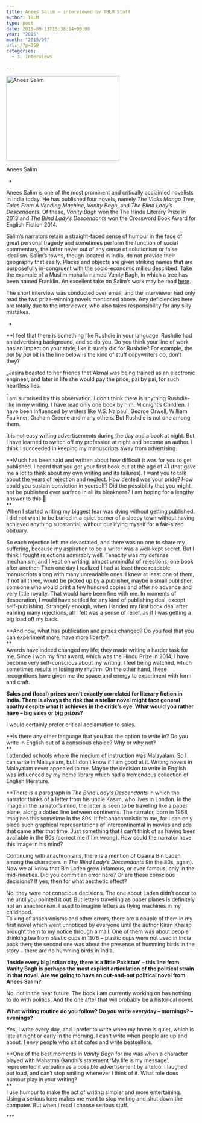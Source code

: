 ```yaml
---
title: Anees Salim – interviewed by TBLM Staff
author: TBLM
type: post
date: 2015-09-13T15:38:14+00:00
year: "2015"
month: "2015/09"
url: /?p=358
categories:
  - 3. Interviews

---
```

<div id="attachment_359" style="width: 310px" class="wp-caption aligncenter">
  <a href="http://bombayliterarymagazine.com/wp-content/uploads/2015/09/Pic-2-e1442159018660.jpg"><img aria-describedby="caption-attachment-359" src="http://bombayliterarymagazine.com/wp-content/uploads/2015/09/Pic-2-300x225.jpg" alt="Anees Salim" width="300" height="225" class="size-medium wp-image-359" /></a>
  
  <p id="caption-attachment-359" class="wp-caption-text">
    Anees Salim
  </p>
</div>

*

Anees Salim is one of the most prominent and critically acclaimed novelists in India today. He has published four novels, namely _The Vicks Mango Tree_, _Tales From A Vending Machine_, _Vanity Bagh_, and _The Blind Lady’s Descendants_. Of these, _Vanity Bagh_ won the The Hindu Literary Prize in 2013 and _The Blind Lady&#8217;s Descendants_ won the Crossword Book Award for English Fiction 2014. 

Salim&#8217;s narrators retain a straight-faced sense of humour in the face of great personal tragedy and sometimes perform the function of social commentary, the latter never out of any sense of solutionism or false idealism. Salim&#8217;s towns, though located in India, do not provide their geography that easily. Places and objects are given striking names that are purposefully in-congruent with the socio-economic milieu described. Take the example of a Muslim mohalla named Vanity Bagh, in which a tree has been named Franklin. An excellent take on Salim&#8217;s work may be read [here][1].

The short interview was conducted over email, and the interviewer had only read the two prize-winning novels mentioned above. Any deficiencies here are totally due to the interviewer, who also takes responsibility for any silly mistakes.

*

**I feel that there is something like Rushdie in your language. Rushdie had an advertising background, and so do you. Do you think your line of work has an impact on your style, like it surely did for Rushdie? For example, the _pai by pai_ bit in the line below is the kind of stuff copywriters do, don’t they?</p> 

_Jasira boasted to her friends that Akmal was being trained as an electronic engineer, and later in life she would pay the price, pai by pai, for such heartless lies.  
_ </strong>  
I am surprised by this observation. I don’t think there is anything Rushdie-like in my writing. I have read only one book by him, Midnight’s Children. I have been influenced by writers like V.S. Naipaul, George Orwell, William Faulkner, Graham Greene and many others. But Rushdie is not one among them.

It is not easy writing advertisements during the day and a book at night. But I have learned to switch off my profession at night and become an author. I think I succeeded in keeping my manuscripts away from advertising.

**Much has been said and written about how difficult it was for you to get published. I heard that you got your first book out at the age of 41 (that gave me a lot to think about my own writing and its failures). I want you to talk about the years of rejection and neglect. How dented was your pride? How could you sustain conviction in yourself? Did the possibility that you might not be published ever surface in all its bleakness? I am hoping for a lengthy answer to this 🙂  
**  
When I started writing my biggest fear was dying without getting published. I did not want to be buried in a quiet corner of a sleepy town without having achieved anything substantial, without qualifying myself for a fair-sized obituary.

So each rejection left me devastated, and there was no one to share my suffering, because my aspiration to be a writer was a well-kept secret. But I think I fought rejections admirably well. Tenacity was my defense mechanism, and I kept on writing, almost unmindful of rejections, one book after another. Then one day I realized I had at least three readable manuscripts along with many unreadable ones. I knew at least one of them, if not all three, would be picked up by a publisher, maybe a small publisher, someone who would print a few hundred copies and offer no advance and very little royalty. That would have been fine with me. In moments of desperation, I would have settled for any kind of publishing deal, except self-publishing. Strangely enough, when I landed my first book deal after earning many rejections, all I felt was a sense of relief, as if I was getting a big load off my back. 

**And now, what has publication and prizes changed? Do you feel that you can experiment more, have more liberty?  
**  
Awards have indeed changed my life; they made writing a harder task for me. Since I won my first award, which was the Hindu Prize in 2014, I have become very self-conscious about my writing. I feel being watched, which sometimes results in losing my rhythm. On the other hand, these recognitions have given me the space and energy to experiment with form and craft. 

**Sales and (local) prizes aren’t exactly correlated for literary fiction in India. There is always the risk that a stellar novel might face general apathy despite what it achieves in the critic’s eye. What would you rather have – big sales or big prizes?**

I would certainly prefer critical acclamation to sales. 

**Is there any other language that you had the option to write in? Do you write in English out of a conscious choice? Why or why not?  
**  
I attended schools where the medium of instruction was Malayalam. So I can write in Malayalam, but I don’t know if I am good at it. Writing novels in Malayalam never appealed to me. Maybe the decision to write in English was influenced by my home library which had a tremendous collection of English literature. 

**There is a paragraph in _The Blind Lady&#8217;s Descendants_ in which the narrator thinks of a letter from his uncle Kasim, who lives in London. In the image in the narrator’s mind, the letter is seen to be traveling like a paper plane, along a dotted line between continents. The narrator, born in 1968, imagines this sometime in the 80s. It felt anachronistic to me, for I can only place such graphical representations of intercontinental in movies and ads that came after that time. Just something that I can’t think of as having been available in the 80s (correct me if I’m wrong). How could the narrator have this image in his mind?</p> 

Continuing with anachronisms, there is a mention of Osama Bin Laden among the characters in _The Blind Lady&#8217;s Descendants_ 9in the 80s, again). Now we all know that Bin Laden grew infamous, or even famous, only in the mid-nineties. Did you commit an error here?</strong></strong> Or are these conscious decisions? If yes, then for what aesthetic effect?</strong>

No, they were not conscious decisions. The one about Laden didn’t occur to me until you pointed it out. But letters travelling as paper planes is definitely not an anachronism. I used to imagine letters as flying machines in my childhood.  
Talking of anachronisms and other errors, there are a couple of them in my first novel which went unnoticed by everyone until the author Kiran Khalap brought them to my notice through a mail. One of them was about people drinking tea from plastic cups in 1976 – plastic cups were not used in India back then; the second one was about the presence of humming birds in the story – there are no humming birds in India. 

**‘Inside every big Indian city, there is a little Pakistan’ – this line from Vanity Bagh is perhaps the most explicit articulation of the political strain in that novel. Are we going to have an out-and-out political novel from Anees Salim?**

No, not in the near future. The book I am currently working on has nothing to do with politics. And the one after that will probably be a historical novel.

**What writing routine do you follow? Do you write everyday – mornings? – evenings?**

Yes, I write every day, and I prefer to write when my home is quiet, which is late at night or early in the morning. I can’t write when people are up and about. I envy people who sit at cafes and write bestsellers.

**One of the best moments in _Vanity Bagh_ for me was when a character played with Mahatma Gandhi’s statement ‘My life is my message’, represented it verbatim as a possible advertisement by a telco. I laughed out loud, and can’t stop smiling whenever I think of it. What role does humour play in your writing?  
**  
I use humour to make the act of writing simpler and more entertaining. Using a serious tone makes me want to stop writing and shut down the computer. But when I read I choose serious stuff. 

\***

 [1]: http://forbesindia.com/article/think/labels-and-rebels-in-anees-salims-novels/40437/0